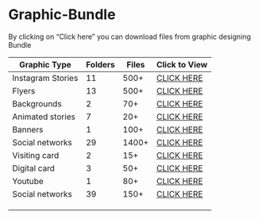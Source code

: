 # Graphic-Bundle
By clicking on “Click here” you can download files from graphic designing Bundle

| Graphic Type      | Folders | Files | Click to View |
|-------------------|---------|-------|---------------|
| Instagram Stories | 11      | 500+  | [CLICK HERE](https://drive.google.com/drive/folders/1MmY6YNJauPpce9FqYm8ekHom0SHcdlPN)    |
| Flyers            | 13      | 500+  | [CLICK HERE](https://drive.google.com/drive/folders/1DM6MVDQNvnElUy0A6u-xE4T275UuSpvk)    |
| Backgrounds       | 2       | 70+   | [CLICK HERE](https://drive.google.com/drive/folders/19J6oXSW3UApmQx_LakskyUSIyWhCPEMz)    |
| Animated stories  | 7       | 20+   | [CLICK HERE](https://drive.google.com/drive/folders/1GABsifB4CkndpgJktcRZRqYM6HTp_jXz)    |
| Banners           | 1       | 100+  | [CLICK HERE](https://drive.google.com/drive/folders/1-8CVWIwHyWQdvZWEy4YvDjek9jhmekza)    |
| Social networks   | 29      | 1400+ | [CLICK HERE](https://drive.google.com/drive/folders/166rRx_TQBTE8BJS4mxKvNo2nLoaGN-ff)    |
| Visiting card     | 2       | 15+   | [CLICK HERE](https://drive.google.com/drive/folders/1DSzdxJ0sifTZHIOaAL589XhicsACDUIi)    |
| Digital card      | 3       | 50+   | [CLICK HERE](https://drive.google.com/drive/folders/14R8c8YDHRczRU9CYWs0ji6d8MYX_Cb5i)    |
| Youtube           | 1       | 80+   | [CLICK HERE](https://drive.google.com/drive/folders/1DMErG1sipN7GApjiOA1OvP_A3nnN9kKe)    |
| Social networks   | 39      | 150+  | [CLICK HERE](https://drive.google.com/drive/folders/1znTUgYmlLo2eCB8cIThNA3y6a3dOThcL)    |
|                   |         |       |               |
|                   |         |       |               |
|                   |         |       |               |
